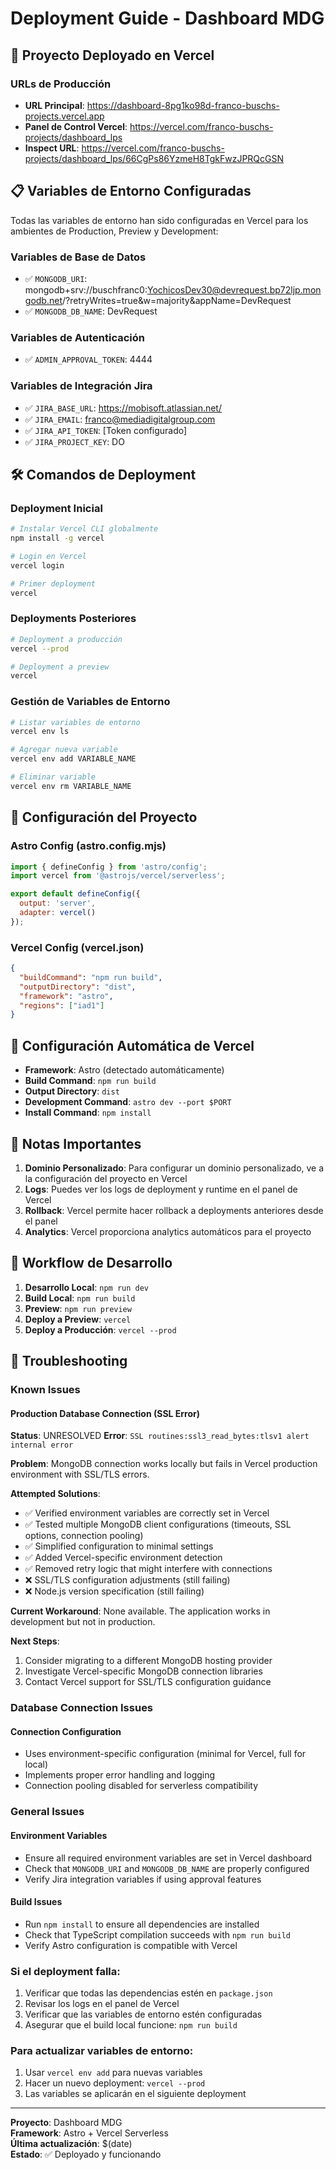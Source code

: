 # Deployment Guide - Dashboard MDG

## 🚀 Proyecto Deployado en Vercel

### URLs de Producción
- **URL Principal**: https://dashboard-8pg1ko98d-franco-buschs-projects.vercel.app
- **Panel de Control Vercel**: https://vercel.com/franco-buschs-projects/dashboard_lps
- **Inspect URL**: https://vercel.com/franco-buschs-projects/dashboard_lps/66CgPs86YzmeH8TgkFwzJPRQcGSN

## 📋 Variables de Entorno Configuradas

Todas las variables de entorno han sido configuradas en Vercel para los ambientes de Production, Preview y Development:

### Variables de Base de Datos
- ✅ `MONGODB_URI`: mongodb+srv://buschfranc0:YochicosDev30@devrequest.bp72ljp.mongodb.net/?retryWrites=true&w=majority&appName=DevRequest
- ✅ `MONGODB_DB_NAME`: DevRequest

### Variables de Autenticación
- ✅ `ADMIN_APPROVAL_TOKEN`: 4444

### Variables de Integración Jira
- ✅ `JIRA_BASE_URL`: https://mobisoft.atlassian.net/
- ✅ `JIRA_EMAIL`: franco@mediadigitalgroup.com
- ✅ `JIRA_API_TOKEN`: [Token configurado]
- ✅ `JIRA_PROJECT_KEY`: DO

## 🛠️ Comandos de Deployment

### Deployment Inicial
```bash
# Instalar Vercel CLI globalmente
npm install -g vercel

# Login en Vercel
vercel login

# Primer deployment
vercel
```

### Deployments Posteriores
```bash
# Deployment a producción
vercel --prod

# Deployment a preview
vercel
```

### Gestión de Variables de Entorno
```bash
# Listar variables de entorno
vercel env ls

# Agregar nueva variable
vercel env add VARIABLE_NAME

# Eliminar variable
vercel env rm VARIABLE_NAME
```

## 📁 Configuración del Proyecto

### Astro Config (astro.config.mjs)
```javascript
import { defineConfig } from 'astro/config';
import vercel from '@astrojs/vercel/serverless';

export default defineConfig({
  output: 'server',
  adapter: vercel()
});
```

### Vercel Config (vercel.json)
```json
{
  "buildCommand": "npm run build",
  "outputDirectory": "dist",
  "framework": "astro",
  "regions": ["iad1"]
}
```

## 🔧 Configuración Automática de Vercel

- **Framework**: Astro (detectado automáticamente)
- **Build Command**: `npm run build`
- **Output Directory**: `dist`
- **Development Command**: `astro dev --port $PORT`
- **Install Command**: `npm install`

## 📝 Notas Importantes

1. **Dominio Personalizado**: Para configurar un dominio personalizado, ve a la configuración del proyecto en Vercel
2. **Logs**: Puedes ver los logs de deployment y runtime en el panel de Vercel
3. **Rollback**: Vercel permite hacer rollback a deployments anteriores desde el panel
4. **Analytics**: Vercel proporciona analytics automáticos para el proyecto

## 🔄 Workflow de Desarrollo

1. **Desarrollo Local**: `npm run dev`
2. **Build Local**: `npm run build`
3. **Preview**: `npm run preview`
4. **Deploy a Preview**: `vercel`
5. **Deploy a Producción**: `vercel --prod`

## 🚨 Troubleshooting

### Known Issues

#### Production Database Connection (SSL Error)
**Status**: UNRESOLVED
**Error**: `SSL routines:ssl3_read_bytes:tlsv1 alert internal error`

**Problem**: MongoDB connection works locally but fails in Vercel production environment with SSL/TLS errors.

**Attempted Solutions**:
- ✅ Verified environment variables are correctly set in Vercel
- ✅ Tested multiple MongoDB client configurations (timeouts, SSL options, connection pooling)
- ✅ Simplified configuration to minimal settings
- ✅ Added Vercel-specific environment detection
- ✅ Removed retry logic that might interfere with connections
- ❌ SSL/TLS configuration adjustments (still failing)
- ❌ Node.js version specification (still failing)

**Current Workaround**: None available. The application works in development but not in production.

**Next Steps**:
1. Consider migrating to a different MongoDB hosting provider
2. Investigate Vercel-specific MongoDB connection libraries
3. Contact Vercel support for SSL/TLS configuration guidance

### Database Connection Issues

#### Connection Configuration
- Uses environment-specific configuration (minimal for Vercel, full for local)
- Implements proper error handling and logging
- Connection pooling disabled for serverless compatibility

### General Issues

#### Environment Variables
- Ensure all required environment variables are set in Vercel dashboard
- Check that `MONGODB_URI` and `MONGODB_DB_NAME` are properly configured
- Verify Jira integration variables if using approval features

#### Build Issues
- Run `npm install` to ensure all dependencies are installed
- Check that TypeScript compilation succeeds with `npm run build`
- Verify Astro configuration is compatible with Vercel

### Si el deployment falla:
1. Verificar que todas las dependencias estén en `package.json`
2. Revisar los logs en el panel de Vercel
3. Verificar que las variables de entorno estén configuradas
4. Asegurar que el build local funcione: `npm run build`

### Para actualizar variables de entorno:
1. Usar `vercel env add` para nuevas variables
2. Hacer un nuevo deployment: `vercel --prod`
3. Las variables se aplicarán en el siguiente deployment

---

**Proyecto**: Dashboard MDG  
**Framework**: Astro + Vercel Serverless  
**Última actualización**: $(date)  
**Estado**: ✅ Deployado y funcionando